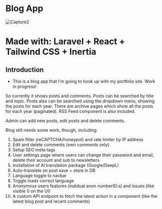 # Blog App

![Capture2](https://github.com/user-attachments/assets/d7b27022-45c0-47f7-b1b8-70adfe710f4f)

# Made with: Laravel + React + Tailwind CSS + Inertia

## Introduction

- This is a blog app that I'm going to hook up with my portfolio site. Work in progress!

So currently it shows posts and comments. Posts can be searched by title and topic. Posts also can be searched using the dropdown menu, showing the posts for each year. There are archive pages which show all the posts for each year (paginated). RSS Feed component is also included.

Admin can add new posts, edit posts and delete comments.

Blog still needs some work, though, including:

1. Spam filter (reCAPTCHA/honeypot) and rate limiter by IP address
2. Edit and delete comments (own comments only)
3. Setup SEO meta tags
4. User settings page where users can change their password and email, delete their account and sub to newsletters
5. Installation of AI translation package (Google/DeepL)
6. Auto-translate on post save + store in DB
7. Language toggle to navbar
8. Toggle loads correct language
9. Anonymous users features (indidual anon numberID:s) and issues (like visible 0 on the UI)
10. A custom API endpoint to fetch the latest action in a component (like the latest blog post and recent comments)
